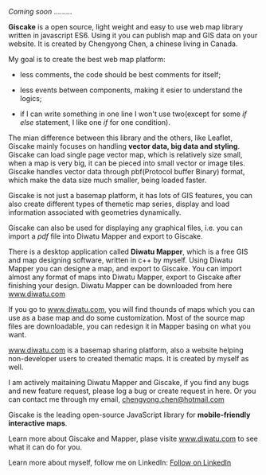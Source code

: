 *Coming soon* .........


**Giscake** is a open source, light weight and easy to use web map library written in javascript ES6. Using it you can publish map and GIS data on your website. It is created by Chengyong Chen, a chinese living in Canada.

My goal is to create the best web map platform:

 - less comments, the code should be best comments for itself; 
    
 - less events between components, making it esier to understand the logics; 
    
 - if I can write something in one line I won't use two(except for some *if else* statement, I like one *if* for one condition). 

The mian difference between this library and the others, like Leaflet, Giscake mainly focuses on handling **vector data, big data and styling**. Giscake can load single page vector map, which is relatively size small, when a map is very big, it can be pieced into small vector or image tiles. Giscake handles vector data through pbf(Protocol buffer Binary) format, which make the data size much smaller, being loaded faster.

Giscake is not just a basemap platform, it has lots of GIS features, you can also create different types of themetic map series, display and load information associated with geometries dynamically.

Giscake can also be used for displaying any graphical files, i.e. you can import a *pdf* file into Diwatu Mapper and export to Giscake.

There is a desktop application called **Diwatu Mapper**, which is a free GIS and map designing software, written in c++ by myself. Using Diwatu Mapper you can designe a map, and export to Giscake. You can import almost any format of maps into Diwatu Mapper, export to Giscake after finishing your design. Diwatu Mapper can be downloaded from here www.diwatu.com

If you go to www.diwatu.com, you will find thounds of maps which you can use as a base map and do some customization. Most of the source map files are downloadable, you can redesign it in Mapper basing on what you want.

www.diwatu.com is a basemap sharing platform, also a website helping non-developer users to created thematic maps. It is created by myself as well.

I am actively maitaining Diwatu Mapper and Giscake, if you find any bugs and new feature request, please log a bug or create request in here. Or you can contact me through my email, chengyong.chen@hotmail.com


Giscake is the leading open-source JavaScript library for **mobile-friendly interactive maps**.

Learn more about Giscake and Mapper, plase visite www.diwatu.com to see what it can do for you.

Learn more about myself, follow me on LinkedIn: <a class="libutton" href="https://www.linkedin.com/comm/mynetwork/discovery-see-all?usecase=PEOPLE_FOLLOWS&followMember=chengyong-chen-9a330b38" target="_blank">Follow on LinkedIn</a>
